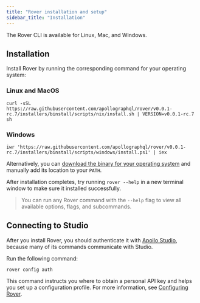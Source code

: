 ```yaml
---
title: "Rover installation and setup"
sidebar_title: "Installation"
---
```


The Rover CLI is available for Linux, Mac, and Windows.

## Installation

Install Rover by running the corresponding command for your operating system:

### Linux and MacOS

```shell
curl -sSL https://raw.githubusercontent.com/apollographql/rover/v0.0.1-rc.7/installers/binstall/scripts/nix/install.sh | VERSION=v0.0.1-rc.7 sh
```

### Windows

```shell
iwr 'https://raw.githubusercontent.com/apollographql/rover/v0.0.1-rc.7/installers/binstall/scripts/windows/install.ps1' | iex
```

Alternatively, you can [download the binary for your operating system](https://github.com/apollographql/rover/releases) and manually add its location to your `PATH`.

After installation completes, try running `rover --help` in a new terminal window to make sure it installed successfully.

>You can run any Rover command with the `--help` flag to view all available options, flags, and subcommands.

## Connecting to Studio

After you install Rover, you should authenticate it with [Apollo Studio](https://www.apollographql.com/docs/studio/), because many of its commands communicate with Studio.

Run the following command:

```shell
rover config auth
```

This command instructs you where to obtain a personal API key and helps you set up a configuration profile. For more information, see [Configuring Rover](./configuring#configuration-profiles).

